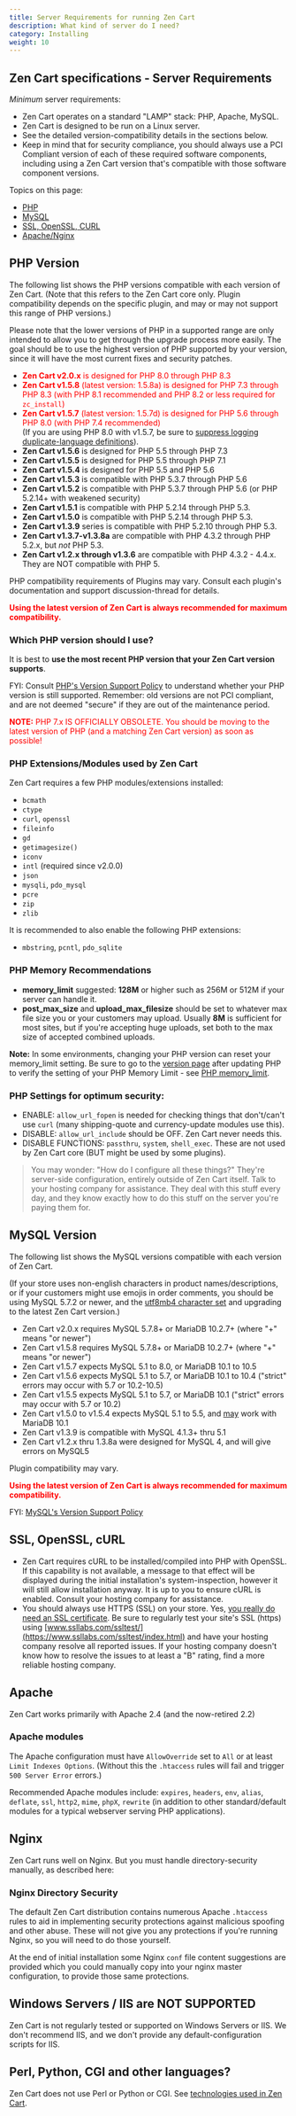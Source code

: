 ```yaml
---
title: Server Requirements for running Zen Cart
description: What kind of server do I need?  
category: Installing
weight: 10
---
```

## Zen Cart specifications - Server Requirements

*Minimum* server requirements:  

*   Zen Cart operates on a standard "LAMP" stack: PHP, Apache, MySQL.
*   Zen Cart is designed to be run on a Linux server.
*   See the detailed version-compatibility details in the sections below.
*   Keep in mind that for security compliance, you should always use a PCI Compliant version of each of these required software components, including using a Zen Cart version that's compatible with those software component versions.

Topics on this page:
- [PHP](#php-version)
- [MySQL](#mysql-version)
- [SSL, OpenSSL, CURL](#ssl-openssl-curl)
- [Apache/Nginx](#apache)


## PHP Version

The following list shows the PHP versions compatible with each version of Zen Cart. (Note that this refers to the Zen Cart core only. Plugin compatibility depends on the specific plugin, and may or may not support this range of PHP versions.)

Please note that the  lower versions of PHP in a supported range are only intended to allow you to get through the upgrade process more easily.  The goal should be to use the highest version of PHP supported by your version, since it will have the most current fixes and security patches.

*   <font color="#ff0000">**Zen Cart v2.0.x** is designed for PHP 8.0 through PHP 8.3</font><br>
*   <font color="#ff0000">**Zen Cart v1.5.8** (latest version: 1.5.8a) is designed for PHP 7.3 through PHP 8.3 (with PHP 8.1 recommended and PHP 8.2 or less required for `zc_install`)</font><br>
*   <font color="#ff0000">**Zen Cart v1.5.7** (latest version: 1.5.7d) is designed for PHP 5.6 through PHP 8.0 (with PHP 7.4 recommended)</font><br>
(If you are using PHP 8.0 with v1.5.7, be sure to [suppress logging duplicate-language definitions](/user/troubleshooting/constant_already_defined/)). 
*   **Zen Cart v1.5.6** is designed for PHP 5.5 through PHP 7.3
*   **Zen Cart v1.5.5** is designed for PHP 5.5 through PHP 7.1
*   **Zen Cart v1.5.4** is designed for PHP 5.5 and PHP 5.6
*   **Zen Cart v1.5.3** is compatible with PHP 5.3.7 through PHP 5.6 
*   **Zen Cart v1.5.2** is compatible with PHP 5.3.7 through PHP 5.6 (or PHP 5.2.14+ with weakened security)
*   **Zen Cart v1.5.1** is compatible with PHP 5.2.14 through PHP 5.3.
*   **Zen Cart v1.5.0** is compatible with PHP 5.2.14 through PHP 5.3.
*   **Zen Cart v1.3.9** series is compatible with PHP 5.2.10 through PHP 5.3.
*   **Zen Cart v1.3.7-v1.3.8a** are compatible with PHP 4.3.2 through PHP 5.2.x, but *not* PHP 5.3.
*   **Zen Cart v1.2.x through v1.3.6** are compatible with PHP 4.3.2 - 4.4.x. They are NOT compatible with PHP 5.

PHP compatibility requirements of Plugins may vary. Consult each plugin's documentation and support discussion-thread for details.  

<font color="#ff0000"> **Using the latest version of Zen Cart is always recommended for maximum compatibility.** </font>

### Which PHP version should I use?

It is best to **use the most recent PHP version that your Zen Cart version supports**. 

FYI: Consult [PHP's Version Support Policy](https://www.php.net/supported-versions.php) to understand whether your PHP version is still supported. Remember: old versions are not PCI compliant, and are not deemed "secure" if they are out of the maintenance period.

<font color="#ff0000">**NOTE:** PHP 7.x IS OFFICIALLY OBSOLETE. You should be moving to the latest version of PHP (and a matching Zen Cart version) as soon as possible!</font>  

### PHP Extensions/Modules used by Zen Cart

Zen Cart requires a few PHP modules/extensions installed: 

 - `bcmath`
 - `ctype`
 - `curl`, `openssl`
 - `fileinfo`
 - `gd`
 - `getimagesize()`
 - `iconv`
 - `intl`  (required since v2.0.0)
 - `json`
 - `mysqli`, `pdo_mysql`
 - `pcre`
 - `zip`
 - `zlib`
 
It is recommended to also enable the following PHP extensions:

 - `mbstring`, `pcntl`, `pdo_sqlite`

### PHP Memory Recommendations

- **memory_limit** suggested: **128M** or higher such as 256M or 512M if your server can handle it.
- **post_max_size** and **upload_max_filesize** should be set to whatever max file size you or your customers may upload. Usually **8M** is sufficient for most sites, but if you're accepting huge uploads, set both to the max size of accepted combined uploads.  

**Note:** In some environments, changing your PHP version can reset your memory_limit setting.  Be sure to go to the [version page](/user/admin_pages/tools/server_info/) after updating PHP to verify the setting of your PHP Memory Limit - see [PHP memory_limit](/user/running/memory_limit/).

### PHP Settings for optimum security:

- ENABLE: `allow_url_fopen` is needed for checking things that don't/can't use `curl` (many shipping-quote and currency-update modules use this).
- DISABLE: `allow_url_include` should be OFF. Zen Cart never needs this.
- DISABLE FUNCTIONS: `passthru`, `system`, `shell_exec`. These are not used by Zen Cart core (BUT might be used by some plugins).

> You may wonder: "How do I configure all these things?" They're server-side configuration, entirely outside of Zen Cart itself. Talk to your hosting company for assistance. They deal with this stuff every day, and they know exactly how to do this stuff on the server you're paying them for.


## MySQL Version

The following list shows the MySQL versions compatible with each version of Zen Cart.

(If your store uses non-english characters in product names/descriptions, or if your customers might use emojis in order comments, you should be using MySQL 5.7.2 or newer, and the [utf8mb4 character set](/user/upgrading/convert_to_utf8/) and upgrading to the latest Zen Cart version.)

*   Zen Cart v2.0.x requires MySQL 5.7.8+ or MariaDB 10.2.7+ (where "+" means "or newer")
*   Zen Cart v1.5.8 requires MySQL 5.7.8+ or MariaDB 10.2.7+ (where "+" means "or newer")
*   Zen Cart v1.5.7 expects MySQL 5.1 to 8.0, or MariaDB 10.1 to 10.5
*   Zen Cart v1.5.6 expects MySQL 5.1 to 5.7, or MariaDB 10.1 to 10.4 ("strict" errors may occur with 5.7 or 10.2-10.5)
*   Zen Cart v1.5.5 expects MySQL 5.1 to 5.7, or MariaDB 10.1 ("strict" errors may occur with 5.7 or 10.2)
*   Zen Cart v1.5.0 to v1.5.4 expects MySQL 5.1 to 5.5, and <u>may</u> work with MariaDB 10.1
*   Zen Cart v1.3.9 is compatible with MySQL 4.1.3+ thru 5.1
*   Zen Cart v1.2.x thru 1.3.8a were designed for MySQL 4, and will give errors on MySQL5

Plugin compatibility may vary.  

<font color="#ff0000"> **Using the latest version of Zen Cart is always recommended for maximum compatibility.** </font>

FYI: [MySQL's Version Support Policy](https://en.wikipedia.org/wiki/MySQL#Release_history)


## SSL, OpenSSL, cURL

*   Zen Cart requires cURL to be installed/compiled into PHP with OpenSSL. If this capability is not available, a message to that effect will be displayed during the initial installation's system-inspection, however it will still allow installation anyway. It is up to you to ensure cURL is enabled. Consult your hosting company for assistance.
*   You should always use HTTPS (SSL) on your store. Yes, [you really do need an SSL certificate](/user/first_steps/yes_you_need_ssl/). Be sure to regularly test your site's SSL (https) using [www.ssllabs.com/ssltest/](https://www.ssllabs.com/ssltest/index.html) and have your hosting company resolve all reported issues. If your hosting company doesn't know how to resolve the issues to at least a "B" rating, find a more reliable hosting company.


## Apache

Zen Cart works primarily with Apache 2.4 (and the now-retired 2.2)

### Apache modules

The Apache configuration must have `AllowOverride` set to `All` or at least `Limit Indexes Options`. (Without this the `.htaccess` rules will fail and trigger `500 Server Error` errors.)

Recommended Apache modules include: `expires`, `headers`, `env`, `alias`, `deflate`, `ssl`, `http2`, `mime`, `phpX`, `rewrite` (in addition to other standard/default modules for a typical webserver serving PHP applications).


## Nginx  
Zen Cart runs well on Nginx. But you must handle directory-security manually, as described here:

### Nginx Directory Security
The default Zen Cart distribution contains numerous Apache `.htaccess` rules to aid in implementing security protections against malicious spoofing and other abuse. These will not give you any protections if you're running Nginx, so you will need to do those yourself.

At the end of initial installation some Nginx `conf` file content suggestions are provided which you could manually copy into your nginx master configuration, to provide those same protections.


## Windows Servers / IIS are **NOT SUPPORTED** 
Zen Cart is not regularly tested or supported on Windows Servers or IIS.  We don't recommend IIS, and we don't provide any default-configuration scripts for IIS.


## Perl, Python, CGI and other languages?  
Zen Cart does not use Perl or Python or CGI.  See [technologies used in Zen Cart](/user/first_steps/technologies/). 
